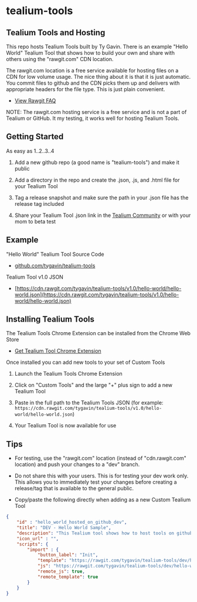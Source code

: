 # tealium-tools

## Tealium Tools and Hosting

This repo hosts Tealium Tools built by Ty Gavin.  There is an example "Hello World" Tealium Tool that shows how to build your own and share with others using the "rawgit.com" CDN location.

The rawgit.com location is a free service available for hosting files on a CDN for low volume usage.  The nice thing about it is that it is just automatic.  You commit files to github and the CDN picks them up and delivers with appropriate headers for the file type.  This is just plain convenient.

* [View Rawgit FAQ](https://rawgit.com/faq)

NOTE: The rawgit.com hosting service is a free service and is not a part of Tealium or GitHub.  It my testing, it works well for hosting Tealium Tools.


## Getting Started

As easy as 1..2..3..4

1. Add a new github repo (a good name is "tealium-tools") and make it public

2. Add a directory in the repo and create the .json, .js, and .html file for your Tealium Tool

3. Tag a release snapshot and make sure the path in your .json file has the release tag included

4. Share your Tealium Tool .json link in the [Tealium Community](https://community.tealiumiq.com/) or with your mom to beta test


## Example

"Hello World" Tealium Tool Source Code

* [github.com/tygavin/tealium-tools](https://github.com/tygavin/tealium-tools)

Tealium Tool v1.0 JSON
 
* [https://cdn.rawgit.com/tygavin/tealium-tools/v1.0/hello-world/hello-world.json](https://cdn.rawgit.com/tygavin/tealium-tools/v1.0/hello-world/hello-world.json)


## Installing Tealium Tools

The Tealium Tools Chrome Extension can be installed from the Chrome Web Store

* [Get Tealium Tool Chrome Extension](https://chrome.google.com/webstore/detail/tealium-tools/gidnphnamcemailggkemcgclnjeeokaa?hl=en-US)

Once installed you can add new tools to your set of Custom Tools

1. Launch the Tealium Tools Chrome Extension

2. Click on "Custom Tools" and the large "+" plus sign to add a new Tealium Tool

3. Paste in the full path to the Tealium Tools JSON (for example: `https://cdn.rawgit.com/tygavin/tealium-tools/v1.0/hello-world/hello-world.json`)

4. Your Tealium Tool is now available for use


## Tips

* For testing, use the "rawgit.com" location (instead of "cdn.rawgit.com" location) and push your changes to a "dev" branch.

* Do not share this with your users.  This is for testing your dev work only.  This allows you to immediately test your changes before creating a release/tag that is available to the general public.

* Copy/paste the following directly when adding as a new Custom Tealium Tool

```json
{
    "id" : "hello_world_hosted_on_github_dev",
    "title": "DEV - Hello World Sample",
    "description": "This Tealium tool shows how to host tools on github (cdn.rawgit.com)",
    "icon_url" : "",
    "scripts": {
        "import" : {
            "button_label": "Init",
            "template": "https://rawgit.com/tygavin/tealium-tools/dev/hello-world/hello-world.html",
            "js": "https://rawgit.com/tygavin/tealium-tools/dev/hello-world/hello-world.js",
            "remote_js": true,
            "remote_template": true
        }
    }
}
```
